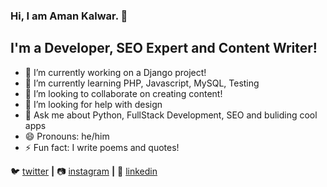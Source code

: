 ### Hi, I am Aman Kalwar. 👋

## I'm a Developer, SEO Expert and Content Writer!

- 🔭 I’m currently working on a Django project!
- 🌱 I’m currently learning PHP, Javascript, MySQL, Testing
- 👯 I’m looking to collaborate on creating content!
- 🤔 I’m looking for help with design
- 💬 Ask me about Python, FullStack Development, SEO and buliding cool apps
- 😄 Pronouns: he/him
- ⚡ Fun fact: I write poems and quotes!

🐦 [twitter][twitter] **|** 
📷 [instagram][instagram] **|** 
👔 [linkedin][linkedin]

[twitter]: https://twitter.com/707Aman
[instagram]: https://www.instagram.com/kalwar.aman/
[linkedin]: https://www.linkedin.com/in/aman-kalwar-8ab1b6145/

